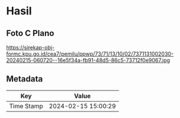 # Hasil

## Foto C Plano

https://sirekap-obj-formc.kpu.go.id/cea7/pemilu/ppwp/73/71/13/10/02/7371131002030-20240215-060720--16e5f34a-fb91-48d5-86c5-73712f0e9067.jpg


## Metadata

| Key        | Value               |
| ---------- | ------------------- |
| Time Stamp | 2024-02-15 15:00:29 |



